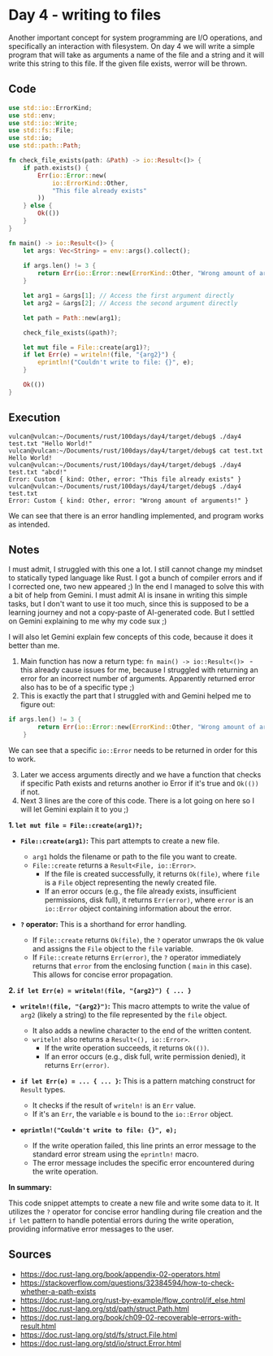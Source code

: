 # Day 4 - writing to files

Another important concept for system programming are I/O operations, and specifically an interaction with filesystem. On day 4 we will write a simple program that will take as arguments a name of the file and a string and it will write this string to this file. If the given file exists, werror will be thrown.

## Code

```rust
use std::io::ErrorKind;
use std::env;
use std::io::Write;
use std::fs::File;
use std::io;
use std::path::Path;

fn check_file_exists(path: &Path) -> io::Result<()> {
    if path.exists() {
        Err(io::Error::new(
            io::ErrorKind::Other,
            "This file already exists"
        ))
    } else {
        Ok(())
    }
}

fn main() -> io::Result<()> {
    let args: Vec<String> = env::args().collect();
    
    if args.len() != 3 {
        return Err(io::Error::new(ErrorKind::Other, "Wrong amount of arguments!"));
    }

    let arg1 = &args[1]; // Access the first argument directly
    let arg2 = &args[2]; // Access the second argument directly

    let path = Path::new(arg1);

    check_file_exists(&path)?;

    let mut file = File::create(arg1)?;
    if let Err(e) = writeln!(file, "{arg2}") {
        eprintln!("Couldn't write to file: {}", e);
    }

    Ok(())
}
```

## Execution

```
vulcan@vulcan:~/Documents/rust/100days/day4/target/debug$ ./day4 test.txt "Hello World!"
vulcan@vulcan:~/Documents/rust/100days/day4/target/debug$ cat test.txt 
Hello World!
vulcan@vulcan:~/Documents/rust/100days/day4/target/debug$ ./day4 test.txt "abcd!"
Error: Custom { kind: Other, error: "This file already exists" }
vulcan@vulcan:~/Documents/rust/100days/day4/target/debug$ ./day4 test.txt
Error: Custom { kind: Other, error: "Wrong amount of arguments!" }
```

We can see that there is an error handling implemented, and program works as intended.

## Notes

I must admit, I struggled with this one a lot. I still cannot change my mindset to statically typed language like Rust. I got a bunch of compiler errors and if I corrected one, two new appeared ;) In the end I managed to solve this with a bit of help from Gemini. I must admit AI is insane in writing this simple tasks, but I don't want to use it too much, since this is supposed to be a learning journey and not a copy-paste of AI-generated code. But I settled on Gemini explaining to me why my code sux ;)

I will also let Gemini explain few concepts of this code, because it does it better than me.

1. Main function has now a return type: `fn main() -> io::Result<()> ` - this already cause issues for me, because I struggled with returning an error for an incorrect number of arguments. Apparently returned error also has to be of a specific type ;)
2. This is exactly the part that I struggled with and Gemini helped me to figure out:

```rust
if args.len() != 3 {
        return Err(io::Error::new(ErrorKind::Other, "Wrong amount of arguments!"));
    }
```

We can see that a specific `io::Error` needs to be returned in order for this to work. 

3. Later we access arguments directly and we have a function that checks if specific Path exists and returns another io Error if it's true and `Ok(())` if not. 
4. Next 3 lines are the core of this code. There is a lot going on here so I will let Gemini explain it to you ;)

**1. `let mut file = File::create(arg1)?;`**

*   **`File::create(arg1)`:** This part attempts to create a new file. 
    * `arg1` holds the filename or path to the file you want to create.
    * `File::create` returns a `Result<File, io::Error>`. 
        * If the file is created successfully, it returns `Ok(file)`, where `file` is a `File` object representing the newly created file.
        * If an error occurs (e.g., the file already exists, insufficient permissions, disk full), it returns `Err(error)`, where `error` is an `io::Error` object containing information about the error.

*   **`?` operator:** This is a shorthand for error handling.
    * If `File::create` returns `Ok(file)`, the `?` operator unwraps the `Ok` value and assigns the `File` object to the `file` variable.
    * If `File::create` returns `Err(error)`, the `?` operator immediately returns that `error` from the enclosing function ( `main` in this case). This allows for concise error propagation.

**2. `if let Err(e) = writeln!(file, "{arg2}") { ... }`**

*   **`writeln!(file, "{arg2}")`:** This macro attempts to write the value of `arg2` (likely a string) to the file represented by the `file` object.
    * It also adds a newline character to the end of the written content.
    * `writeln!` also returns a `Result<(), io::Error>`. 
        * If the write operation succeeds, it returns `Ok(())`.
        * If an error occurs (e.g., disk full, write permission denied), it returns `Err(error)`.

*   **`if let Err(e) = ... { ... }`:** This is a pattern matching construct for `Result` types.
    * It checks if the result of `writeln!` is an `Err` value. 
    * If it's an `Err`, the variable `e` is bound to the `io::Error` object.

*   **`eprintln!("Couldn't write to file: {}", e);`** 
    * If the write operation failed, this line prints an error message to the standard error stream using the `eprintln!` macro. 
    * The error message includes the specific error encountered during the write operation.

**In summary:**

This code snippet attempts to create a new file and write some data to it. It utilizes the `?` operator for concise error handling during file creation and the `if let` pattern to handle potential errors during the write operation, providing informative error messages to the user.

## Sources

* https://doc.rust-lang.org/book/appendix-02-operators.html
* https://stackoverflow.com/questions/32384594/how-to-check-whether-a-path-exists
* https://doc.rust-lang.org/rust-by-example/flow_control/if_else.html
* https://doc.rust-lang.org/std/path/struct.Path.html
* https://doc.rust-lang.org/book/ch09-02-recoverable-errors-with-result.html
* https://doc.rust-lang.org/std/fs/struct.File.html
* https://doc.rust-lang.org/std/io/struct.Error.html